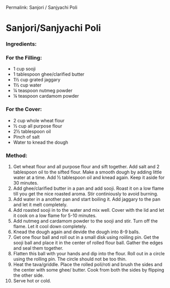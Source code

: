 Permalink: Sanjori / Sanjyachi Poli

# Sanjori/Sanjyachi Poli

### Ingredients:

### For the Filling:
* 1 cup sooji
* 1 tablespoon ghee/clarified butter
* 1½ cup grated jaggary
* 1½ cup water
* ¼ teaspoon nutmeg powder
* ¼ teaspoon cardamom powder

### For the Cover:
* 2 cup whole wheat flour
* ½ cup all purpose flour
* 2½ tablespoon oil
* Pinch of salt
* Water to knead the dough

### Method:
1. Get wheat flour and all purpose flour and sift together. Add salt and 2 tablespoon oil to the sifted flour. Make a smooth dough by adding little water at a time. Add ½ tablespoon oil and knead again. Keep it aside for 30 minutes. 
2. Add ghee/clarified butter in a pan and add sooji. Roast it on a low flame till you get the nice roasted aroma. Stir continiously to avoid burning. 
3. Add water in a another pan and start boiling it. Add jaggary to the pan and let it melt completely. 
4. Add roasted sooji in to the water and mix well. Cover with the lid and let it cook on a low flame for 5-10 minutes. 
5. Add nutmeg and cardamom powder to the sooji and stir. Turn off the flame. Let it cool down completely.
6. Knead the dough again and devide the dough into 8-9 balls. 
7. Get one flour ball and roll out in a small disk using roiiling pin. Get the sooji ball and place it in the center of rolled flour ball. Gather the edges and seal them together. 
8. Flatten this ball with your hands and dip into the flour. Roll out in a circle using the rolling pin. The circle should not be too thin. 
9. Heat the tava/griddle. Place the rolled poli/roti and brush the sides and the center with some ghee/ butter. Cook from both the sides by flipping the other side. 
10. Serve hot or cold. 

